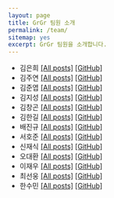 ```yaml
---
layout: page
title: GrGr 팀원 소개
permalink: /team/
sitemap: yes
excerpt: GrGr 팀원을 소개합니다.
---
```


- 김은희 [[All posts]]() [[GitHub]](https://github.com/euneestella)
- 김주연 [[All posts]]() [[GitHub]](https://github.com/superjuyeon)
- 김준엽 [[All posts]]() [[GitHub]](https://github.com/Yupjun)
- 김지성 [[All posts]]() [[GitHub]](https://github.com/KimJiSeong1994)
- 김창곤 [[All posts]]() [[GitHub]]() 
- 김한길 [[All posts]]() [[GitHub]](https://github.com/uoneway)
- 배진규 [[All posts]]() [[GitHub]]() 
- 서호준 [[All posts]]() [[GitHub]]() 
- 신재식 [[All posts]]() [[GitHub]]() 
- 오대환 [[All posts]]() [[GitHub]](https://github.com/returnwellbeing)
- 이재우 [[All posts]]() [[GitHub]]() 
- 최선웅 [[All posts]]() [[GitHub]](https://github.com/sunwoongc)
- 한수민 [[All posts]](https://teamgrgr.github.io/authors/Sumin.Han/) [[GitHub]](https://github.com/suojoah) 